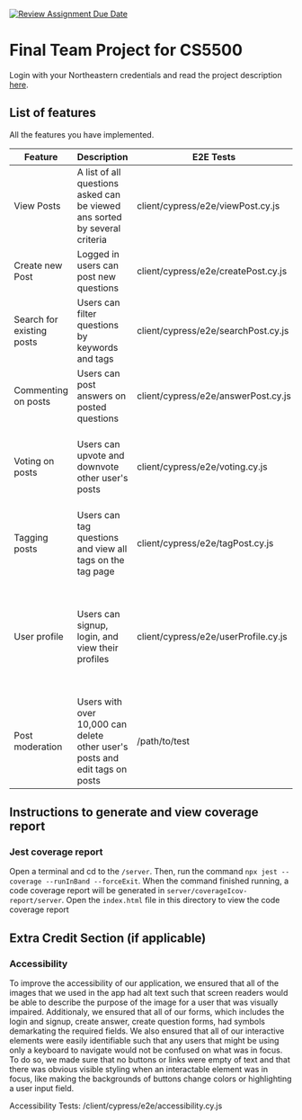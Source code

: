 [![Review Assignment Due Date](https://classroom.github.com/assets/deadline-readme-button-24ddc0f5d75046c5622901739e7c5dd533143b0c8e959d652212380cedb1ea36.svg)](https://classroom.github.com/a/37vDen4S)
# Final Team Project for CS5500

Login with your Northeastern credentials and read the project description [here](https://northeastern-my.sharepoint.com/:w:/g/personal/j_mitra_northeastern_edu/ETUqq9jqZolOr0U4v-gexHkBbCTAoYgTx7cUc34ds2wrTA?e=URQpeI).

## List of features

All the features you have implemented. 

| Feature   | Description     | E2E Tests      | Component Tests | Jest Tests     |
|-----------|-----------------|----------------|-----------------|----------------|
| View Posts | A list of all questions asked can be viewed ans sorted by several criteria | client/cypress/e2e/viewPost.cy.js | client/cypress/component/question_page.cy.js | Endpoints: GET /question/getQuestion Test paths: server/tests/newQuestion.test.js  |
| Create new Post | Logged in users can post new questions | client/cypress/e2e/createPost.cy.js | client/cypress/component/new_question.cy.js | Endpoints: POST /question/addQuestion Test paths: server/tests/newQuestion.test.js |
| Search for existing posts | Users can filter questions by keywords and tags | client/cypress/e2e/searchPost.cy.js | client/cypress/component/header.cy.js, client/cypress/component/fake_so.cy.js | Endpoints: GET /question/getQuestion Test paths: server/tests/question.test.js, server/tests/newQuestion.test.js |
| Commenting on posts | Users can post answers on posted questions | client/cypress/e2e/answerPost.cy.js | client/cypress/component/answer_page.cy.js, client/cypress/component/new_answer.cy.js | Endpoints: POST /answer/addAnswer  Test paths: server/tests/answer.test.js, server/tests/newAnswer.test.js |
| Voting on posts | Users can upvote and downvote other user's posts | client/cypress/e2e/voting.cy.js | client/cypress/component/answer_page.cy.js | Endpoints: POST /question/upvote, POST /question/downvote, POST /answer/downvote, POST /answer/upvote Test paths: server/tests/question.test.js, server/tests/answer.test.js |
| Tagging posts | Users can tag questions and view all tags on the tag page | client/cypress/e2e/tagPost.cy.js | client/cypress/component/tag_page.cy.js, client/cypress/component/question_page.cy.js, client/component/answer_page.cy.js | Endpoints: POST question/addTags, GET tag/getTagsWithQuestionNumber Test paths: server/tests/newQuestion.test.js server/tests/tags.test.js |
| User profile | Users can signup, login, and view their profiles | client/cypress/e2e/userProfile.cy.js | client/cypress/component/user_profile.cy.js, client/cypress/component/login.cy.js, client/cypress/component/signup_page.cy.js | Endpoints: POST signup/signup, POST login/login, POST login/logout, POST login/csrf-token, GET user/getUserById:uid, POST user/changeUsername, POST user/changeProfilePicture Test paths: server/tests/user.test.js, server/tests/login.test.js, server/tests/signup.test.js |
| Post moderation | Users with over 10,000 can delete other user's posts and edit tags on posts | /path/to/test | client/cypress/component/answer_page.cy.js | Endpoints: POST answer/deleteAnswer, POST question/deleteQuestion, POST question/removeTag, POST question/addTag Test paths: server/tests/answer.test.js, server/tests/newQuestion.test.js |


## Instructions to generate and view coverage report 

### Jest coverage report
Open a terminal and cd to the `/server`. Then, run the command `npx jest --coverage --runInBand --forceExit`. When the command finished running, a code coverage report will be generated in `server/coverageIcov-report/server`. Open the `index.html` file in this directory to view the code coverage report

## Extra Credit Section (if applicable)

### Accessibility
To improve the accessibility of our application, we ensured that all of the images that we used in the app had alt text such that screen readers would be able to describe the purpose of the image
for a user that was visually impaired. Additionaly, we ensured that all of our forms, which includes the login and signup, create answer, create question forms, had symbols demarkating the required fields.
We also ensured that all of our interactive elements were easily identifiable such that any users that might be using only a keyboard to navigate would not be confused on what was in focus. To do so, we 
made sure that no buttons or links were empty of text and that there was obvious visible styling when an interactable element was in focus, like making the backgrounds of buttons change colors or highlighting
a user input field. 

Accessibility Tests: /client/cypress/e2e/accessibility.cy.js